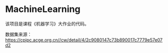 # MachineLearning
该项目是课程《机器学习》大作业的代码。

数据集来源：https://cpipc.acge.org.cn//cw/detail/4/2c9080147c73b890017c7779e57e07d2
